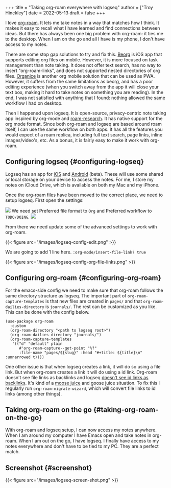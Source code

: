 +++
title = "Taking org-roam everywhere with logseq"
author = ["Troy Hinckley"]
date = 2022-05-13
draft = false
+++

I love [org-roam](https://www.orgroam.com/). It lets me take notes in a way that matches how I think. It makes it easy to recall what I have learned and find connections between ideas. But there has always been one big problem with org-roam: it ties me to the desktop. When I am on the go and all I have is my phone, I don't have access to my notes.

There are some stop gap solutions to try and fix this. [Beorg](https://beorgapp.com/) is iOS app that supports editing org files on mobile. However, it is more focused on task management than note taking. It does not offer text search, has no way to insert "org-roam-links", and does not supported nested directories of org files. [Organice](https://organice.200ok.ch/) is another org mobile solution that can be used as PWA. However, it suffers from the same limitations as beorg, and has a poor editing experience (when you switch away from the app it will close your text box, making it hard to take notes on something you are reading). In the end, I was not satisfied with anything that I found: nothing allowed the same workflow I had on desktop.

Then I happened upon logseq. It is open-source, privacy-centric note taking app inspired by org-mode and [roam-research](https://roamresearch.com/). It has native support for the org mode format. Since both org-roam and logseq are based around roam itself, I can use the same workflow on both apps. It has all the features you would expect of a roam replica, including full text search, page links, inline images/video's, etc. As a bonus, it is fairly easy to make it work with org-roam.


## Configuring logseq {#configuring-logseq}

Logseq has an app for [iOS](https://apps.apple.com/us/app/logseq/id1601013908?platform=ipad) and [Android](https://github.com/logseq/logseq/releases/tag/nightly) (beta). These will use some shared or local storage on your device to access the notes. For me, I store my notes on iCloud Drive, which is available on both my Mac and my iPhone.

Once the org-roam files have been moved to the correct place, we need to setup logseq. First open the settings:

![](/images/logseq-settings.png)
We need set Preferred file format to `Org` and Preferred workflow to `TODO/DOING`.
![](/images/logseq-setting-editor.png)

From there we need update some of the advanced settings to work with org-roam.

{{< figure src="/images/logseq-config-edit.png" >}}

We are going to add 1 line here.
`:org-mode/insert-file-link? true`

{{< figure src="/images/logseq-config-org-file-links.png" >}}


## Configuring org-roam {#configuring-org-roam}

For the emacs-side config we need to make sure that org-roam follows the same directory structure as logseq. The important part of `org-roam-capture-templates` is that new files are created in `pages/` and that `org-roam-dailies-directory` is `journals/`. The rest can be customized as you like. This can be done with the config below.

```emacs-lisp
(use-package org-roam
  :custom
  (org-roam-directory "<path to logseq root>")
  (org-roam-dailies-directory "journals/")
  (org-roam-capture-templates
   '(("d" "default" plain
      #'org-roam-capture--get-point "%?"
      :file-name "pages/${slug}" :head "#+title: ${title}\n" :unnarrowed t))))
```

One other issue is that when logseq creates a link, it will do so using a file link. But when org-roam creates a link it will do using a id link. Org-roam doesn't see file links as backlinks and logseq [doesn't see id links as backlinks](https://github.com/logseq/logseq/issues/3281#issuecomment-1059862531). It's kind of a [moose juice](https://seuss.fandom.com/wiki/Sleeping_Moose) and goose juice situation. To fix this I regularly run `org-roam-migrate-wizard`, which will convert file links to id links (among other things).


## Taking org-roam on the go {#taking-org-roam-on-the-go}

With org-roam and logseq setup, I can now access my notes anywhere. When I am around my computer I have Emacs open and take notes in org-roam. When I am out on the go, I have logseq. I finally have access to my notes everywhere and don't have to be tied to my PC. They are a perfect match.


## Screenshot {#screenshot}

{{< figure src="/images/logseq-screen-shot.png" >}}
